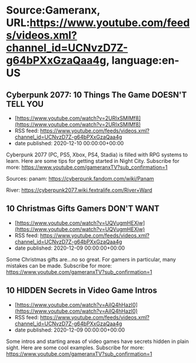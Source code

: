# Source:Gameranx, URL:https://www.youtube.com/feeds/videos.xml?channel_id=UCNvzD7Z-g64bPXxGzaQaa4g, language:en-US

## Cyberpunk 2077: 10 Things The Game DOESN'T TELL YOU
 - [https://www.youtube.com/watch?v=2URIxSMIMf8](https://www.youtube.com/watch?v=2URIxSMIMf8)
 - RSS feed: https://www.youtube.com/feeds/videos.xml?channel_id=UCNvzD7Z-g64bPXxGzaQaa4g
 - date published: 2020-12-10 00:00:00+00:00

Cyberpunk 2077 (PC, PS5, Xbox, PS4, Stadia) is filled with RPG systems to learn. Here are some tips for getting started in Night City.
Subscribe for more: https://www.youtube.com/gameranxTV?sub_confirmation=1

Sources:
panam: https://cyberpunk.fandom.com/wiki/Panam

River: https://cyberpunk2077.wiki.fextralife.com/River+Ward

## 10 Christmas Gifts Gamers DON'T WANT
 - [https://www.youtube.com/watch?v=UQVugmHEXjw](https://www.youtube.com/watch?v=UQVugmHEXjw)
 - RSS feed: https://www.youtube.com/feeds/videos.xml?channel_id=UCNvzD7Z-g64bPXxGzaQaa4g
 - date published: 2020-12-09 00:00:00+00:00

Some Christmas gifts are...no so great. For gamers in particular, many mistakes can be made.
Subscribe for more: https://www.youtube.com/gameranxTV?sub_confirmation=1

## 10 HIDDEN Secrets in Video Game Intros
 - [https://www.youtube.com/watch?v=AiIQ4hHazI0](https://www.youtube.com/watch?v=AiIQ4hHazI0)
 - RSS feed: https://www.youtube.com/feeds/videos.xml?channel_id=UCNvzD7Z-g64bPXxGzaQaa4g
 - date published: 2020-12-09 00:00:00+00:00

Some intros and starting areas of video games have secrets hidden in plain sight. Here are some cool examples.
Subscribe for more: https://www.youtube.com/gameranxTV?sub_confirmation=1

